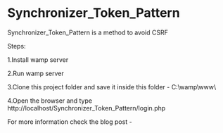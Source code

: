 # Synchronizer_Token_Pattern
Synchronizer_Token_Pattern is a method to avoid CSRF

Steps:

1.Install wamp server

2.Run wamp server

3.Clone this project folder and save it inside this folder - C:\\wamp\\www\\

4.Open the browser and type http://localhost/Synchronizer_Token_Pattern/login.php

For more information check the blog post -

